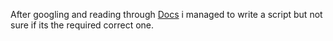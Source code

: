 After googling and reading through <a href="https://docs.github.com/en/free-pro-team@latest/rest/reference/repos#list-organization-repositories">Docs</a> i managed to write a script but not sure if its the required correct one. 
